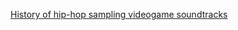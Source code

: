 ---
layout: post
wordpress_id: 1555
wordpress_url: http://noesbueno.com/archives/1555
date: '2012-12-04 16:39:30 -0600'
date_gmt: '2012-12-04 21:39:30 -0600'
body: |
  <p><a href="http://www.spin.com/articles/history-video-games-rap-songs-samples-supercut">History of hip-hop sampling videogame soundtracks</a></p>
---